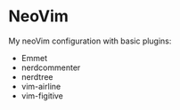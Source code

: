 # NeoVim

My neoVim configuration with basic plugins:
* Emmet
* nerdcommenter
* nerdtree
* vim-airline
* vim-figitive
